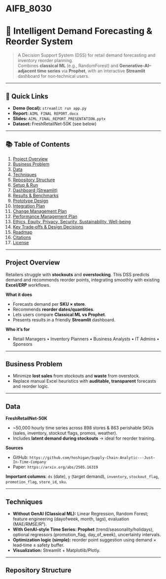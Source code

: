 # AIFB_8030
# 🧠 Intelligent Demand Forecasting & Reorder System

> A Decision Support System (DSS) for retail demand forecasting and inventory reorder planning.  
> Combines **classical ML** (e.g., RandomForest) and **Generative‑AI–adjacent time series** via **Prophet**, with an interactive **Streamlit** dashboard for non‑technical users.

---

## 🔗 Quick Links
- **Demo (local):** `streamlit run app.py`
- **Report:** `AIML FINAL REPORT.docx`
- **Slides:** `AIML_FINAL_REPORT_PRESENTATION.pptx`
- **Dataset:** FreshRetailNet‑50K (see below)

---

## 📚 Table of Contents
1. [Project Overview](#project-overview)
2. [Business Problem](#business-problem)
3. [Data](#data)
4. [Techniques](#techniques)
5. [Repository Structure](#repository-structure)
6. [Setup & Run](#setup--run)
7. [Dashboard (Streamlit)](#dashboard-streamlit)
8. [Results & Benchmarks](#results--benchmarks)
9. [Prototype Design](#prototype-design)
10. [Integration Plan](#integration-plan)
11. [Change Management Plan](#change-management-plan)
12. [Performance Management Plan](#performance-management-plan)
13. [Ethics, Equity, Privacy, Security, Sustainability, Well-being](#ethics-equity-privacy-security-sustainability-well-being)
14. [Key Trade‑offs & Design Decisions](#key-trade-offs--design-decisions)
15. [Roadmap](#roadmap)
16. [Citations](#citations)
17. [License](#license)

---

## Project Overview
Retailers struggle with **stockouts** and **overstocking**. This DSS predicts demand and recommends reorder points, integrating smoothly with existing **Excel/ERP** workflows.

**What it does**
- Forecasts demand per **SKU × store**.
- Recommends **reorder dates/quantities**.
- Lets users compare **Classical ML vs Prophet**.
- Presents results in a friendly **Streamlit** dashboard.

**Who it’s for**
- Retail Managers • Inventory Planners • Business Analysts • IT Admins • Sponsors

---

## Business Problem
- Minimize **lost sales** from stockouts and **waste** from overstock.
- Replace manual Excel heuristics with **auditable, transparent** forecasts and reorder logic.

---

## Data
**FreshRetailNet‑50K**  
- ~50,000 hourly time series across 898 stores & 863 perishable SKUs (sales, inventory, stockout flags, promos, weather).  
- Includes **latent demand during stockouts** → ideal for reorder training.

**Sources**
- GitHub: `https://github.com/hoshigan/Supply-Chain-Analytic---Just-In-Time-Company`
- Paper: `https://arxiv.org/abs/2505.16319`

**Important columns**: `ds` (date), `y` (target demand), `inventory`, `stockout_flag`, `promotion_flag`, `store_id`, `sku`.

---

## Techniques
- **Without GenAI (Classical ML):** Linear Regression, Random Forest; feature engineering (dayofweek, month, lags), evaluation (MAE/RMSE/R²).
- **With GenAI‑style Time Series:** **Prophet** (trend/seasonality/holidays), optional regressors (promotion_flag, day_of_week), uncertainty intervals.
- **Optimization logic (simple):** reorder point suggestion using demand × lead‑time ± safety buffer.
- **Visualization:** Streamlit + Matplotlib/Plotly.

---

## Repository Structure
